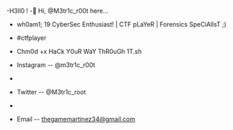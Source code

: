 -H3ll0 !
-👋 Hi, @M3tr1c_r00t here... 

- wh0am1; 19 CyberSec Enthusiast! | CTF pLaYeR | Forensics SpeCiAlIsT ;) 
- #ctfplayer 
- Chm0d +x HaCk Y0uR WaY ThR0uGh 1T.sh

- Instagram -- @m3tr1c_r00t
- 
- Twitter -- @M3tr1c_root
- 
- Email -- thegamemartinez34@gmail.com
